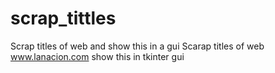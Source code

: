 # scrap_tittles
Scrap titles of web and show this in a gui
Scarap titles of web www.lanacion.com
show this in tkinter gui
